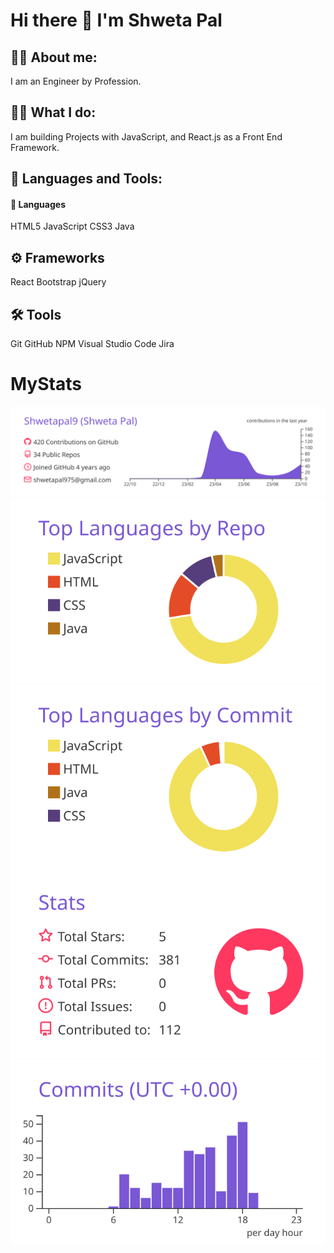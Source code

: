 # Hi there 👋 I'm Shweta Pal
<!--
**Shwetapal9/Shwetapal9** is a ✨ _special_ ✨ repository because its `README.md` (this file) appears on your GitHub profile.

Here are some ideas to get you started:

- 🔭 I’m currently working on ...
- 🌱 I’m currently learning ...
- 👯 I’m looking to collaborate on ...
- 🤔 I’m looking for help with ...
- 💬 Ask me about ...
- 📫 How to reach me: ...
- 😄 Pronouns: ...
- ⚡ Fun fact: ...
-->

## 👨‍🎓 About me:

I am an Engineer by Profession.

## 👨‍💻 What I do:

I am building Projects with JavaScript, and React.js as a Front End Framework.

## 🧰 Languages and Tools:
#### 📁 Languages

HTML5 JavaScript CSS3 Java 

## ⚙️ Frameworks

React Bootstrap jQuery

## 🛠️ Tools

Git GitHub NPM Visual Studio Code Jira


# MyStats

[![](https://raw.githubusercontent.com/Shwetapal9/Shweta/master/profile-summary-card-output/buefy/0-profile-details.svg)](https://github.com/vn7n24fzkq/github-profile-summary-cards)
[![](https://raw.githubusercontent.com/Shwetapal9/Shweta/master/profile-summary-card-output/buefy/1-repos-per-language.svg)](https://github.com/vn7n24fzkq/github-profile-summary-cards) [![](https://raw.githubusercontent.com/Shwetapal9/Shweta/master/profile-summary-card-output/buefy/2-most-commit-language.svg)](https://github.com/vn7n24fzkq/github-profile-summary-cards)
[![](https://raw.githubusercontent.com/Shwetapal9/Shweta/master/profile-summary-card-output/buefy/3-stats.svg)](https://github.com/vn7n24fzkq/github-profile-summary-cards) [![](https://raw.githubusercontent.com/Shwetapal9/Shweta/master/profile-summary-card-output/buefy/4-productive-time.svg)](https://github.com/vn7n24fzkq/github-profile-summary-cards)
